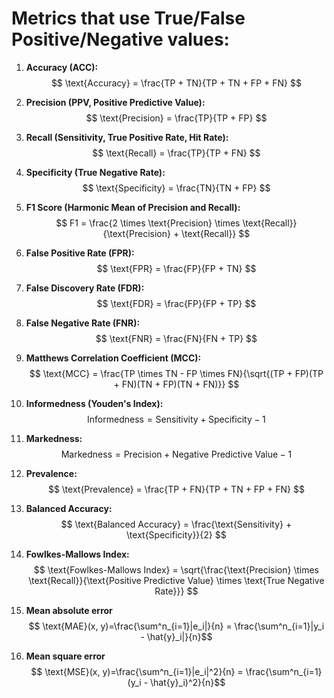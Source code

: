 # Metrics that use True/False Positive/Negative values:

1. **Accuracy (ACC):**
   $$ \text{Accuracy} = \frac{TP + TN}{TP + TN + FP + FN} $$

2. **Precision (PPV, Positive Predictive Value):**
   $$ \text{Precision} = \frac{TP}{TP + FP} $$

3. **Recall (Sensitivity, True Positive Rate, Hit Rate):**
   $$ \text{Recall} = \frac{TP}{TP + FN} $$

4. **Specificity (True Negative Rate):**
   $$ \text{Specificity} = \frac{TN}{TN + FP} $$

5. **F1 Score (Harmonic Mean of Precision and Recall):**
   $$ F1 = \frac{2 \times \text{Precision} \times \text{Recall}}{\text{Precision} + \text{Recall}} $$

6. **False Positive Rate (FPR):**
   $$ \text{FPR} = \frac{FP}{FP + TN} $$

7. **False Discovery Rate (FDR):**
   $$ \text{FDR} = \frac{FP}{FP + TP} $$

8. **False Negative Rate (FNR):**
   $$ \text{FNR} = \frac{FN}{FN + TP} $$

9. **Matthews Correlation Coefficient (MCC):**
   $$ \text{MCC} = \frac{TP \times TN - FP \times FN}{\sqrt{(TP + FP)(TP + FN)(TN + FP)(TN + FN)}} $$

10. **Informedness (Youden's Index):**
   $$ \text{Informedness} = \text{Sensitivity} + \text{Specificity} - 1 $$

11. **Markedness:**
   $$ \text{Markedness} = \text{Precision} + \text{Negative Predictive Value} - 1 $$

12. **Prevalence:**
   $$ \text{Prevalence} = \frac{TP + FN}{TP + TN + FP + FN} $$

13. **Balanced Accuracy:**
   $$ \text{Balanced Accuracy} = \frac{\text{Sensitivity} + \text{Specificity}}{2} $$

14. **Fowlkes-Mallows Index:**
   $$ \text{Fowlkes-Mallows Index} = \sqrt{\frac{\text{Precision} \times \text{Recall}}{\text{Positive Predictive Value} \times \text{True Negative Rate}}} $$

15. **Mean absolute error**
   $$ \text{MAE}(x, y)=\frac{\sum^n_{i=1}|e_i|}{n} = \frac{\sum^n_{i=1}|y_i - \hat{y}_i|}{n}$$ 

16. **Mean square error**
   $$ \text{MSE}(x, y)=\frac{\sum^n_{i=1}|e_i|^2}{n} = \frac{\sum^n_{i=1}(y_i - \hat{y}_i)^2}{n}$$ 